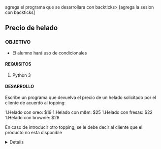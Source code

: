  

agrega el programa que se desarrollara con backticks> [agrega la sesion con backticks] 
	
## Precio de helado
### OBJETIVO 

- El alumno hará uso de condicionales

#### REQUISITOS 

1. Python 3

#### DESARROLLO

Escribe un programa que devuelva el precio de un helado solicitado por el cliente de acuerdo al topping:

1.Helado con oreo: $19
1.Helado con m&m: $25
1.Helado con fresas: $22
1.Helado con brownie: $28

En caso de introducir otro topping, se le debe decir al cliente que el producto no esta disponible

<details>
	Solución

	print("Qué topping quieres en tu helado?")
	topping = input()

	if topping == "oreo":
		precio = 19
	elif topping == "m&m":
		precio = 25
	elif topping == "fresas":
		precio = 22
	elif topping  == "brownie":
		precio = 28
	else:
		print("producto no disponible")

	print("El precio es ${}".format(precio))
</details> 



